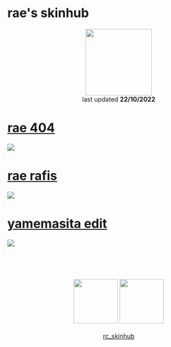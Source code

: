 # rae's skinhub
<p align="center">
<a href="https://twitch.tv/utopp">
  <img src="https://i.imgur.com/M6RhTLS.jpeg"  
       width="150"
       height="150"></a>
<br>
last updated <b>22/10/2022</b>
</p>

# [rae 404](https://github.com/ryancranie/skinhub/raw/tyfh/player/rae/rae%20404.osk)
[![](https://i.imgur.com/yjfzzyU.jpeg)](https://github.com/ryancranie/skinhub/raw//player/rae/rae%20404.osk)

# [rae rafis](https://github.com/ryancranie/skinhub/raw/tyfh/player/rae/rae%20rafis.osk)
[![](https://i.imgur.com/BwoUrlz.jpeg)](https://github.com/ryancranie/skinhub/raw/tyfh/player/rae/rae%20rafis.osk)

# [yamemasita edit](https://github.com/ryancranie/skinhub/raw/tyfh/player/rae/yamemasita_edit.osk)
[![](https://i.imgur.com/KTS7hwr.jpg)](https://github.com/ryancranie/skinhub/raw/tyfh/player/rae/yamemasita_edit.osk)

#
<p align="center">
  <br></br>
  <a href="https://twitch.tv/utopp">
  <img src="https://i.imgur.com/HM030lk.png" 
       width="100" 
       height="100"></a>
  <a href="https://m.youtube.com/channel/UC3-7jPD6yoDYIMibGkABPDQ">
  <img src="https://i.imgur.com/YWbDUUy.png"  
       width="100" 
       height="100"></a>
  <br></br>
  <a href="https://github.com/ryancranie/skinhub">rc_skinhub</a>
 </p>



